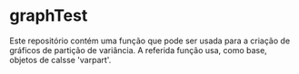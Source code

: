 # graphTest

Este repositório contém uma função que pode ser usada para a criação de gráficos de partição de variância. A referida função usa, como base, objetos de calsse 'varpart'.
